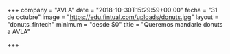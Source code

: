 +++
company = "AVLA"
date = "2018-10-30T15:29:59+00:00"
fecha = "31 de octubre"
image = "https://edu.fintual.com/uploads/donuts.jpg"
layout = "donuts_fintech"
minimum = "desde $0"
title = "Queremos mandarle donuts a AVLA"

+++
